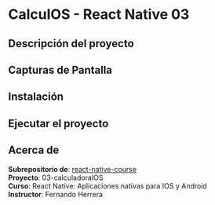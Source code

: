 # CalcuIOS - React Native 03

## Descripción del proyecto

## Capturas de Pantalla

## Instalación

## Ejecutar el proyecto

## Acerca de

**Subrepositorio de**: [react-native-course](https://github.com/andresMataX/react-native-course)
<br>
**Proyecto**: 03-calculadoraIOS
<br>
**Curso**: React Native: Aplicaciones nativas para IOS y Android
<br>
**Instructor**: Fernando Herrera
